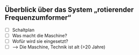 ## Überblick über das System „rotierender Frequenzumformer“
- [ ] Schaltplan
- [ ] Was macht die Maschine?
- [ ] Wofür wird sie eingesetzt?
- [ ] --> Die Maschine, Technik ist alt (>20 Jahre)
